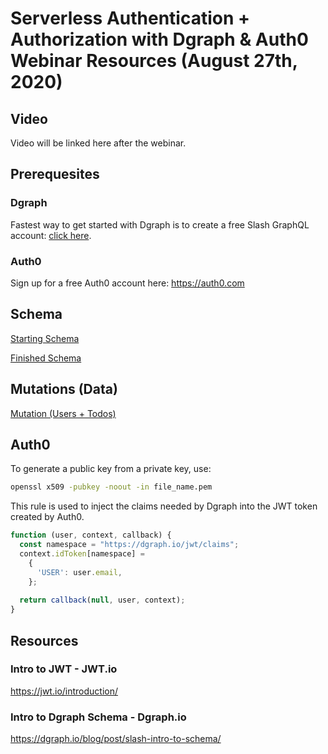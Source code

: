 # Serverless Authentication + Authorization with Dgraph & Auth0 Webinar Resources (August 27th, 2020)



## Video

Video will be linked here after the webinar.

## Prerequesites

### Dgraph
Fastest way to get started with Dgraph is to create a free Slash GraphQL account: [click here](https://slash.dgraph.io).

### Auth0

Sign up for a free Auth0 account here: https://auth0.com

## Schema 
[Starting Schema](https://github.com/dgraph-io/auth-webinar/blob/master/schema.graphql)

[Finished Schema](https://github.com/dgraph-io/auth-webinar/blob/master/finished-schema.graphql)

## Mutations (Data)
[Mutation (Users + Todos)](https://github.com/dgraph-io/auth-webinar/blob/master/sampleData.graphql)

## Auth0
To generate a public key from a private key, use:
```sh
openssl x509 -pubkey -noout -in file_name.pem
```

This rule is used to inject the claims needed by Dgraph into the JWT token created by Auth0.

```js
function (user, context, callback) {
  const namespace = "https://dgraph.io/jwt/claims";
  context.idToken[namespace] =
    {
      'USER': user.email,
    };
  
  return callback(null, user, context);
}
```

## Resources
### Intro to JWT - JWT.io
https://jwt.io/introduction/

### Intro to Dgraph Schema - Dgraph.io
https://dgraph.io/blog/post/slash-intro-to-schema/
